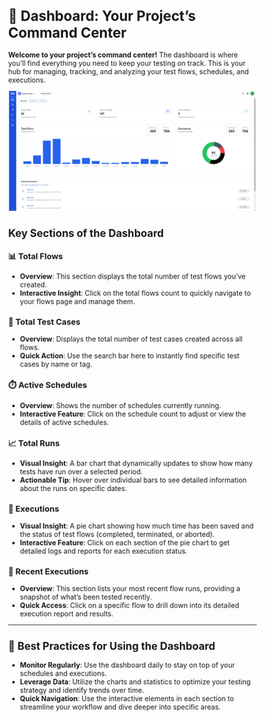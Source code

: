 # 🚀 Dashboard: Your Project’s Command Center

**Welcome to your project’s command center!** The dashboard is where you’ll find everything you need to keep your testing on track. This is your hub for managing, tracking, and analyzing your test flows, schedules, and executions.

![Dashboard](/images/dashboard.png)

## Key Sections of the Dashboard

### 📊 Total Flows
- **Overview**: This section displays the total number of test flows you’ve created.
- **Interactive Insight**: Click on the total flows count to quickly navigate to your flows page and manage them.

### 🧪 Total Test Cases
- **Overview**: Displays the total number of test cases created across all flows.
- **Quick Action**: Use the search bar here to instantly find specific test cases by name or tag.

### ⏱️ Active Schedules
- **Overview**: Shows the number of schedules currently running.
- **Interactive Feature**: Click on the schedule count to adjust or view the details of active schedules.

### 📈 Total Runs
- **Visual Insight**: A bar chart that dynamically updates to show how many tests have run over a selected period.
- **Actionable Tip**: Hover over individual bars to see detailed information about the runs on specific dates.

### 🥧 Executions
- **Visual Insight**: A pie chart showing how much time has been saved and the status of test flows (completed, terminated, or aborted).
- **Interactive Feature**: Click on each section of the pie chart to get detailed logs and reports for each execution status.

### 📝 Recent Executions
- **Overview**: This section lists your most recent flow runs, providing a snapshot of what’s been tested recently.
- **Quick Access**: Click on a specific flow to drill down into its detailed execution report and results.

---

## 🎯 Best Practices for Using the Dashboard

- **Monitor Regularly**: Use the dashboard daily to stay on top of your schedules and executions.
- **Leverage Data**: Utilize the charts and statistics to optimize your testing strategy and identify trends over time.
- **Quick Navigation**: Use the interactive elements in each section to streamline your workflow and dive deeper into specific areas.
